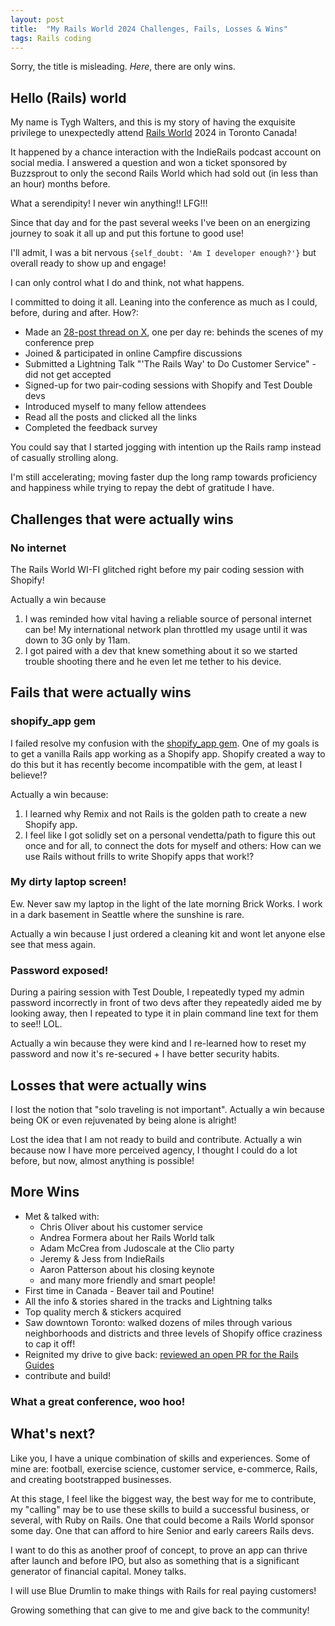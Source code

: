 ```yaml
---
layout: post
title:  "My Rails World 2024 Challenges, Fails, Losses & Wins"
tags: Rails coding
---
```


Sorry, the title is misleading. *Here*, there are only wins.

## Hello (Rails) world

My name is Tygh Walters, and this is my story of having the exquisite privilege to unexpectedly attend [Rails World](https://rubyonrails.org/world/) 2024 in Toronto Canada! 

It happened by a chance interaction with the IndieRails podcast account on social media. I answered a question and won a ticket sponsored by Buzzsprout to only the second Rails World which had sold out (in less than an hour) months before.

What a serendipity! I never win anything!! LFG!!! 

Since that day and for the past several weeks I've been on an energizing journey to soak it all up and put this fortune to good use! 

I'll admit, I was a bit nervous `{self_doubt: 'Am I developer enough?'}` but overall ready to show up and engage!

I can only control what I do and think, not what happens. 

I committed to doing it all. Leaning into the conference as much as I could, before, during and after. How?:

- Made an [28-post thread on X](https://x.com/TyghWalters/status/1830667320378958222), one per day re: behinds the scenes of my conference prep
- Joined & participated in online Campfire discussions 
- Submitted a Lightning Talk "'The Rails Way' to Do Customer Service" - did not get accepted
- Signed-up for two pair-coding sessions with Shopify and Test Double devs
- Introduced myself to many fellow attendees
- Read all the posts and clicked all the links
- Completed the feedback survey

You could say that I started jogging with intention up the Rails ramp instead of casually strolling along. 

I'm still accelerating; moving faster dup the long ramp towards proficiency and happiness while trying to repay the debt of gratitude I have.

## Challenges that were actually wins

### No internet

The Rails World WI-FI glitched right before my pair coding session with Shopify! 

Actually a win because 
1. I was reminded how vital having a reliable source of personal internet can be! My international network plan throttled my usage until it was down to 3G only by 11am. 
2. I got paired with a dev that knew something about it so we started trouble shooting there and he even let me tether to his device.

## Fails that were actually wins

### shopify_app gem

I failed resolve my confusion with the [shopify_app gem](https://github.com/Shopify/shopify_app). One of my goals is to get a vanilla Rails app working as a Shopify app. Shopify created a way to do this but it has recently become incompatible with the gem, at least I believe!?

Actually a win because: 
1. I learned why Remix and not Rails is the golden path to create a new Shopify app. 
2. I feel like I got solidly set on a personal vendetta/path to figure this out once and for all, to connect the dots for myself and others: How can we use Rails without frills to write Shopify apps that work!? 

### My dirty laptop screen! 

Ew. Never saw my laptop in the light of the late morning Brick Works. I work in a dark basement in Seattle where the sunshine is rare. 

Actually a win because I just ordered a cleaning kit and wont let anyone else see that mess again.

### Password exposed!

During a pairing session with Test Double, I repeatedly typed my admin password incorrectly in front of two devs after they repeatedly aided me by looking away, then I repeated to type it in plain command line text for them to see!! LOL.

Actually a win because they were kind and I re-learned how to reset my password and now it's re-secured + I have better security habits.

## Losses that were actually wins

I lost the notion that "solo traveling is not important". Actually a win because being OK or even rejuvenated by being alone is alright! 

Lost the idea that I am not ready to build and contribute. Actually a win because now I have more perceived agency, I thought I could do a lot before, but now, almost anything is possible!

## More Wins

-  Met & talked with: 
    - Chris Oliver about his customer service
    - Andrea Formera about her Rails World talk
    - Adam McCrea from Judoscale at the Clio party
    - Jeremy & Jess from IndieRails 
    - Aaron Patterson about his closing keynote
    - and many more friendly and smart people!
- First time in Canada - Beaver tail and Poutine!
- All the info & stories shared in the tracks and Lightning talks
- Top quality merch & stickers acquired
- Saw downtown Toronto: walked dozens of miles through various neighborhoods and districts and three levels of Shopify office craziness to cap it off!
- Reignited my drive to give back: [reviewed an open PR for the Rails Guides](https://github.com/rails/rails/pull/52951#issuecomment-2391916720)
- contribute and build!

### What a great conference, woo hoo!

## What's next?

Like you, I have a unique combination of skills and experiences. Some of mine are: football, exercise science, customer service, e-commerce, Rails, and creating bootstrapped businesses.

At this stage, I feel like the biggest way, the best way for me to contribute, my "calling" may be to use these skills to build a successful business, or several, with Ruby on Rails. One that could become a Rails World sponsor some day. One that can afford to hire Senior and early careers Rails devs.

I want to do this as another proof of concept, to prove an app can thrive after launch and before IPO, but also as something that is a significant generator of financial capital. Money talks. 

I will use Blue Drumlin to make things with Rails for real paying customers! 

Growing something that can give to me and give back to the community!
